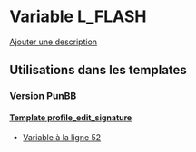 # Variable L_FLASH
[Ajouter une description](https://fa-tvars.appspot.com/var/L_FLASH)

## Utilisations dans les templates

### Version PunBB

#### [Template profile_edit_signature](punbb/profile_edit_signature.md)
* [Variable &agrave; la ligne 52](../punbb/profile_edit_signature.tpl#L52)